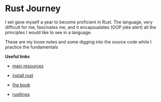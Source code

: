 # Rust Journey

I set gave myself a year to become proficient in Rust.
The language, very difficult for me, fascinates me, and it encapsualates (OOP joke alert) all the principles I would like to see in a language.

These are my loose notes and some digging into the source code while I practice the fundamentals

**Useful links**

- [main resources](https://www.rust-lang.org/learn)

- [install rust](https://www.rust-lang.org/tools/install)
- [the book](https://doc.rust-lang.org/book/ch02-00-guessing-game-tutorial.html)
- [rustlings](https://github.com/rust-lang/rustlings)
